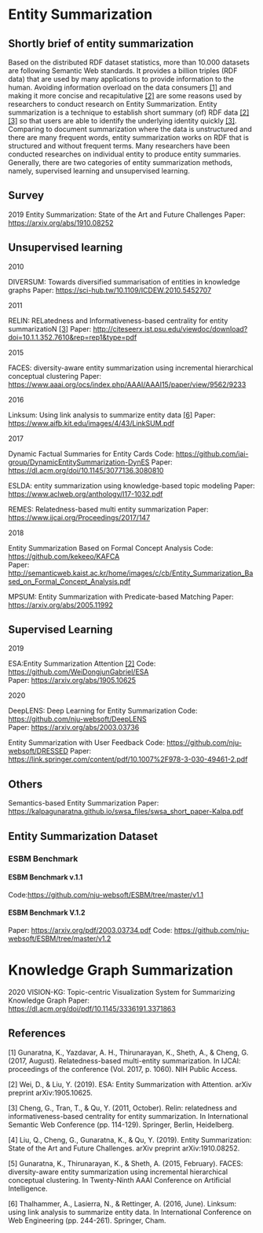# Entity Summarization

## Shortly brief of entity summarization

Based on the distributed RDF dataset statistics, more than 10.000 datasets are following Semantic Web standards. 
It provides a billion triples (RDF data) that are used by many applications to provide information to the human. 
Avoiding information overload on the data consumers [[1]](#1) and making it more concise and recapitulative [[2]](#2) are some reasons used by researchers to conduct research on Entity Summarization. 
Entity summarization is a technique to establish short summary (of) RDF data [[2]](#2)[[3]](#3) so that users are able to identify the underlying identity quickly [[3]](#3). 
Comparing to document summarization where the data is unstructured and there are many frequent words, entity summarization works on RDF that is structured and without frequent terms. 
Many researchers have been conducted researches on individual entity to produce entity summaries. Generally, there are two categories of entity summarization methods, namely, supervised learning and unsupervised learning. 

## Survey
2019
Entity Summarization: State of the Art and Future Challenges
Paper: https://arxiv.org/abs/1910.08252

## Unsupervised learning

2010

DIVERSUM: Towards diversified summarisation of entities in knowledge graphs
Paper: https://sci-hub.tw/10.1109/ICDEW.2010.5452707

2011

RELIN: RELatedness and Informativeness-based centrality for entity summarizatioN [[3]](#3)
Paper: http://citeseerx.ist.psu.edu/viewdoc/download?doi=10.1.1.352.7610&rep=rep1&type=pdf

2015

FACES: diversity-aware entity summarization using incremental hierarchical conceptual clustering
Paper: https://www.aaai.org/ocs/index.php/AAAI/AAAI15/paper/view/9562/9233

2016

Linksum: Using link analysis to summarize entity data [[6]](#6)
Paper: https://www.aifb.kit.edu/images/4/43/LinkSUM.pdf

2017

Dynamic Factual Summaries for Entity Cards
Code: https://github.com/iai-group/DynamicEntitySummarization-DynES
Paper: https://dl.acm.org/doi/10.1145/3077136.3080810

ESLDA: entity summarization using knowledge-based topic modeling
Paper: https://www.aclweb.org/anthology/I17-1032.pdf

REMES: Relatedness-based multi entity summarization
Paper: https://www.ijcai.org/Proceedings/2017/147

2018

Entity Summarization Based on Formal Concept Analysis
Code: https://github.com/kekeeo/KAFCA \
Paper: http://semanticweb.kaist.ac.kr/home/images/c/cb/Entity_Summarization_Based_on_Formal_Concept_Analysis.pdf

MPSUM: Entity Summarization with Predicate-based Matching
Paper: https://arxiv.org/abs/2005.11992

## Supervised Learning
2019

ESA:Entity Summarization Attention [[2]](#2)
Code: https://github.com/WeiDongjunGabriel/ESA \
Paper: https://arxiv.org/abs/1905.10625

2020

DeepLENS: Deep Learning for Entity Summarization
Code: https://github.com/nju-websoft/DeepLENS \
Paper: https://arxiv.org/abs/2003.03736

Entity Summarization with User Feedback
Code: https://github.com/nju-websoft/DRESSED
Paper: https://link.springer.com/content/pdf/10.1007%2F978-3-030-49461-2.pdf

## Others 
Semantics-based Entity Summarization
Paper: https://kalpagunaratna.github.io/swsa_files/swsa_short_paper-Kalpa.pdf

## Entity Summarization Dataset

### ESBM Benchmark 

#### ESBM Benchmark v.1.1
Code:https://github.com/nju-websoft/ESBM/tree/master/v1.1

#### ESBM Benchmark V.1.2
Paper: https://arxiv.org/pdf/2003.03734.pdf
Code: https://github.com/nju-websoft/ESBM/tree/master/v1.2


# Knowledge Graph Summarization

2020
VISION-KG: Topic-centric Visualization System for Summarizing Knowledge Graph
Paper: https://dl.acm.org/doi/pdf/10.1145/3336191.3371863

## References

<a id="1">[1]</a> 
Gunaratna, K., Yazdavar, A. H., Thirunarayan, K., Sheth, A., & Cheng, G. (2017, August). 
Relatedness-based multi-entity summarization. 
In IJCAI: proceedings of the conference (Vol. 2017, p. 1060). NIH Public Access.

<a id="2">[2]</a> 
Wei, D., & Liu, Y. (2019).
ESA: Entity Summarization with Attention.
arXiv preprint arXiv:1905.10625.

<a id="3">[3]</a> 
Cheng, G., Tran, T., & Qu, Y. (2011, October).
Relin: relatedness and informativeness-based centrality for entity summarization.
In International Semantic Web Conference (pp. 114-129). Springer, Berlin, Heidelberg.

<a id="4">[4]</a> 
Liu, Q., Cheng, G., Gunaratna, K., & Qu, Y. (2019).
Entity Summarization: State of the Art and Future Challenges.
arXiv preprint arXiv:1910.08252.

<a id="5">[5]</a> 
Gunaratna, K., Thirunarayan, K., & Sheth, A. (2015, February).
FACES: diversity-aware entity summarization using incremental hierarchical conceptual clustering.
In Twenty-Ninth AAAI Conference on Artificial Intelligence.

<a id="6">[6]</a> 
Thalhammer, A., Lasierra, N., & Rettinger, A. (2016, June).
Linksum: using link analysis to summarize entity data.
In International Conference on Web Engineering (pp. 244-261). Springer, Cham.

